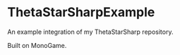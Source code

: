 # ThetaStarSharpExample
An example integration of my ThetaStarSharp repository.

Built on MonoGame.

